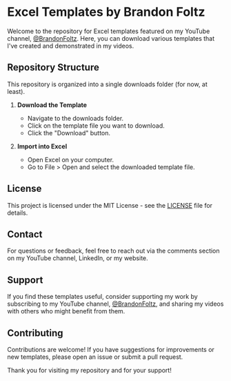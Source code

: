 # Excel Templates by Brandon Foltz

Welcome to the repository for Excel templates featured on my YouTube channel, [@BrandonFoltz](https://www.youtube.com/@BrandonFoltz). Here, you can download various templates that I've created and demonstrated in my videos.

## Repository Structure

This repository is organized into a single downloads folder (for now, at least).

1. **Download the Template**
   - Navigate to the downloads folder.
   - Click on the template file you want to download.
   - Click the "Download" button.

2. **Import into Excel**
   - Open Excel on your computer.
   - Go to File > Open and select the downloaded template file.

## License

This project is licensed under the MIT License - see the [LICENSE](LICENSE) file for details.

## Contact

For questions or feedback, feel free to reach out via the comments section on my YouTube channel, LinkedIn, or my website.

## Support

If you find these templates useful, consider supporting my work by subscribing to my YouTube channel, [@BrandonFoltz](https://www.youtube.com/@BrandonFoltz), and sharing my videos with others who might benefit from them.

## Contributing

Contributions are welcome! If you have suggestions for improvements or new templates, please open an issue or submit a pull request.

Thank you for visiting my repository and for your support!
